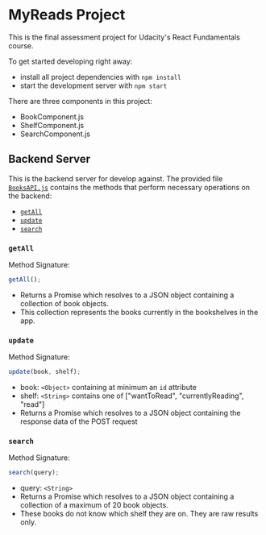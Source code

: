 # MyReads Project

This is the final assessment project for Udacity's React Fundamentals course. 

To get started developing right away:

- install all project dependencies with `npm install`
- start the development server with `npm start`

There are three components in this project:

- BookComponent.js
- ShelfComponent.js
- SearchComponent.js

## Backend Server

This is the backend server for develop against. The provided file [`BooksAPI.js`](src/BooksAPI.js) contains the methods that perform necessary operations on the backend:

- [`getAll`](#getall)
- [`update`](#update)
- [`search`](#search)

### `getAll`

Method Signature:

```js
getAll();
```

- Returns a Promise which resolves to a JSON object containing a collection of book objects.
- This collection represents the books currently in the bookshelves in the app.

### `update`

Method Signature:

```js
update(book, shelf);
```

- book: `<Object>` containing at minimum an `id` attribute
- shelf: `<String>` contains one of ["wantToRead", "currentlyReading", "read"]
- Returns a Promise which resolves to a JSON object containing the response data of the POST request

### `search`

Method Signature:

```js
search(query);
```

- query: `<String>`
- Returns a Promise which resolves to a JSON object containing a collection of a maximum of 20 book objects.
- These books do not know which shelf they are on. They are raw results only. 
